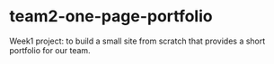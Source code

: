 # team2-one-page-portfolio
Week1 project: to build a small site from scratch that provides a short portfolio for our team.
